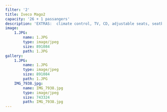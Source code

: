 ```yaml
---
filter: '2'
title: Iveco Mago2
capacity: '26 + 1 passangers'
description: 'EXTRAS:  climate control, TV, CD, adjustable seats, seatbelt'
image:
    1.JPG:
        name: 1.JPG
        type: image/jpeg
        size: 891084
        path: 1.JPG
gallery:
    1.JPG:
        name: 1.JPG
        type: image/jpeg
        size: 891084
        path: 1.JPG
    IMG_7938.jpg:
        name: IMG_7938.jpg
        type: image/jpeg
        size: 743324
        path: IMG_7938.jpg
---
```

